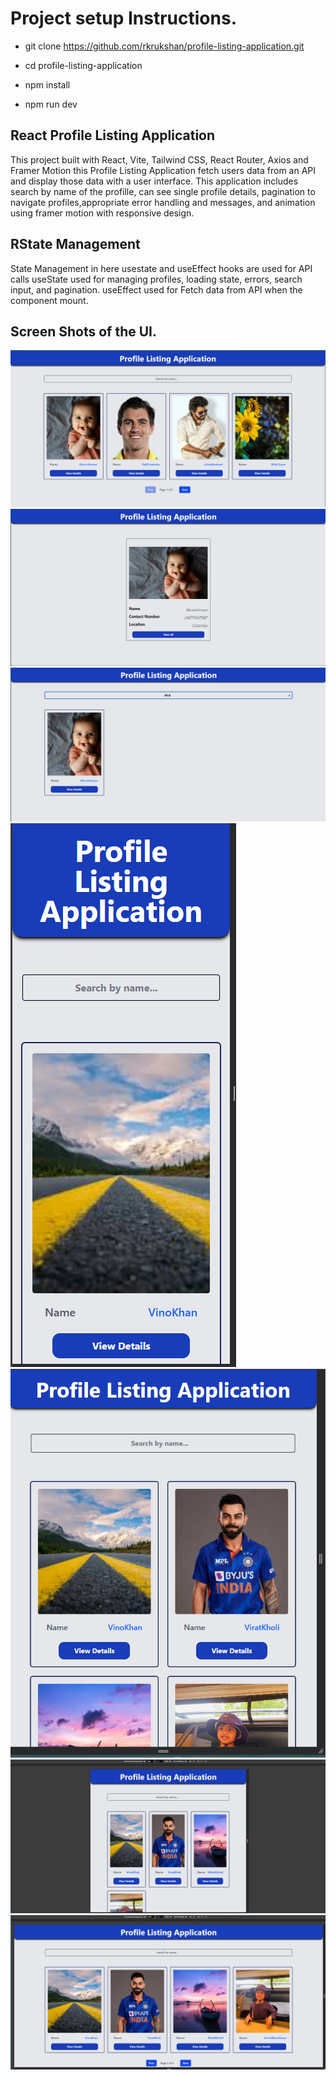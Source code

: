 # Project setup Instructions.


- git clone https://github.com/rkrukshan/profile-listing-application.git

- cd profile-listing-application

- npm install

- npm run dev


## React Profile Listing Application

 This project built with React, Vite, Tailwind CSS, React Router, Axios and Framer Motion this Profile Listing Application fetch users data from an API and display those data with a user interface. This application includes search by name of the profille, can see single profile details, pagination to navigate profiles,appropriate error handling and messages, and animation using framer motion with responsive design.


## RState Management

State Management in here usestate and useEffect hooks are used for API calls useState used for managing profiles, loading state, errors, search input, and pagination. useEffect used for Fetch data from API when the component mount.

## Screen Shots of the UI.

![Screenshot 1](src\assets\1.png)
![Screenshot 2](src\assets/2.png)
![Screenshot 3](src\assets\3.png)
![Screenshot 4](src\assets\4.png)
![Screenshot 5](src\assets\5.png)
![Screenshot 6](src\assets\6.png)
![Screenshot 7](src\assets\7.png)

